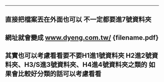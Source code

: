---------------------
直接把檔案丟在外面也可以
不一定都要進7號資料夾
---------------------
網址就會變成
www.dyeng.com.tw/ {filename.pdf}
---------------------
其實也可以考慮看看要不要H1進1號資料夾
H2進2號資料夾、H3/S進3號資料夾、H4進4號資料夾之類的
如果會比較好分類的話可以考慮看看
---------------------
